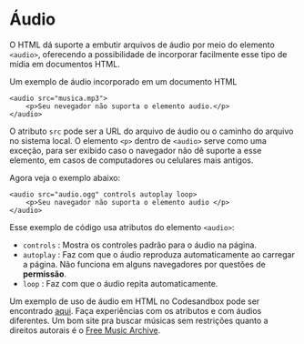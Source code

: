 # Áudio

O HTML dá suporte a embutir arquivos de áudio por meio do elemento `<audio>`, oferecendo a possibilidade de incorporar facilmente esse tipo de mídia em documentos HTML.

Um exemplo de áudio incorporado em um documento HTML

```markup
<audio src="musica.mp3">
    <p>Seu nevegador não suporta o elemento audio.</p>
</audio>
```

O atributo `src` pode ser a URL do arquivo de áudio ou o caminho do arquivo no sistema local. O elemento `<p>` dentro de `<audio>` serve como uma exceção, para ser exibido caso o navegador não dê suporte a esse elemento, em casos de computadores ou celulares mais antigos.

Agora veja o exemplo abaixo:

```markup
<audio src="audio.ogg" controls autoplay loop>
    <p>Seu navegador não suporta o elemento audio </p>
</audio>
```

Esse exemplo de código usa atributos do elemento `<audio>`:

* `controls` : Mostra os controles padrão para o áudio na página.
* `autoplay` : Faz com que o áudio reproduza automaticamente ao carregar a página. Não funciona em alguns navegadores por questões de **permissão**.
* `loop` : Faz com que o áudio repita automaticamente.

Um exemplo de uso de áudio em HTML no Codesandbox pode ser encontrado [aqui](https://codesandbox.io/s/04-audio-28xmr?file=/index.html). Faça experiências com os atributos e com áudios diferentes. Um bom site pra buscar músicas sem restrições quanto a direitos autorais é o [Free Music Archive](https://www.freemusicarchive.org/).

